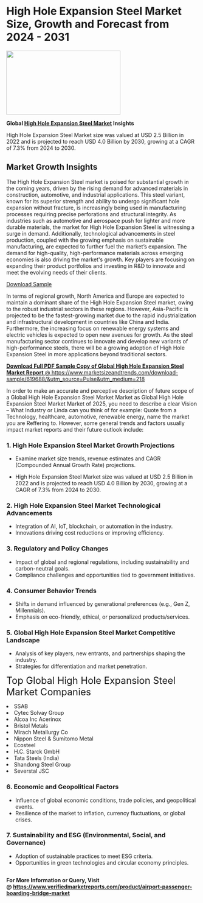 <H1>High Hole Expansion Steel Market Size, Growth and Forecast from 2024 - 2031</H1><img class="aligncenter size-medium wp-image-584254" src="https://thirdeyenews.in/wp-content/uploads/2024/09/Global-Market-Research-300x168.jpeg" alt="" width="300" height="168" /><p><strong>Global&nbsp;<a href="https://www.marketsizeandtrends.com/download-sample/619688/&amp;utm_source=Pulse&amp;utm_medium=218">High Hole Expansion Steel Market</a> Insights</strong></p><p>High Hole Expansion Steel Market size was valued at USD 2.5 Billion in 2022 and is projected to reach USD 4.0 Billion by 2030, growing at a CAGR of 7.3% from 2024 to 2030.</p><p><h2>Market Growth Insights</h2> <p>The High Hole Expansion Steel market is poised for substantial growth in the coming years, driven by the rising demand for advanced materials in construction, automotive, and industrial applications. This steel variant, known for its superior strength and ability to undergo significant hole expansion without fracture, is increasingly being used in manufacturing processes requiring precise perforations and structural integrity. As industries such as automotive and aerospace push for lighter and more durable materials, the market for High Hole Expansion Steel is witnessing a surge in demand. Additionally, technological advancements in steel production, coupled with the growing emphasis on sustainable manufacturing, are expected to further fuel the market’s expansion. The demand for high-quality, high-performance materials across emerging economies is also driving the market's growth. Key players are focusing on expanding their product portfolios and investing in R&D to innovate and meet the evolving needs of their clients.</p> <p><a href="#">Download Sample</a></p> <p>In terms of regional growth, North America and Europe are expected to maintain a dominant share of the High Hole Expansion Steel market, owing to the robust industrial sectors in these regions. However, Asia-Pacific is projected to be the fastest-growing market due to the rapid industrialization and infrastructural development in countries like China and India. Furthermore, the increasing focus on renewable energy systems and electric vehicles is expected to open new avenues for growth. As the steel manufacturing sector continues to innovate and develop new variants of high-performance steels, there will be a growing adoption of High Hole Expansion Steel in more applications beyond traditional sectors.</p> <p><a href="#"></p><p><span class=""><strong>Download Full PDF Sample Copy of Global High Hole Expansion Steel Market Report</strong> @ <a href="https://www.marketsizeandtrends.com/download-sample/619688/&amp;utm_source=Pulse&amp;utm_medium=218" target="_blank">https://www.marketsizeandtrends.com/download-sample/619688/&amp;utm_source=Pulse&amp;utm_medium=218</a></span></p><p>In order to make an accurate and perceptive description of future scope of a Global&nbsp;High Hole Expansion Steel Market Market as Global&nbsp;High Hole Expansion Steel Market Market of 2025, you need to describe a clear Vision &ndash; What Industry or Linda can you think of for example: Quote from a Technology, healthcare, automotive, renewable energy, name the market you are Reffering to. However, some general trends and factors usually impact market reports and their future outlook include:</p><h3>1.&nbsp;<strong>High Hole Expansion Steel Market Growth Projections</strong></h3><ul><li>Examine market size trends, revenue estimates and CAGR (Compounded Annual Growth Rate) projections.</li><li><p>High Hole Expansion Steel Market size was valued at USD 2.5 Billion in 2022 and is projected to reach USD 4.0 Billion by 2030, growing at a CAGR of 7.3% from 2024 to 2030.</p></li></ul><h3>2.&nbsp;<strong>High Hole Expansion Steel Market Technological Advancements</strong></h3><ul><li>Integration of AI, IoT, blockchain, or automation in the industry.</li><li>Innovations driving cost reductions or improving efficiency.</li></ul><h3>3.&nbsp;<strong>Regulatory and Policy Changes</strong></h3><ul><li>Impact of global and regional regulations, including sustainability and carbon-neutral goals.</li><li>Compliance challenges and opportunities tied to government initiatives.</li></ul><h3>4.&nbsp;<strong>Consumer Behavior Trends</strong></h3><ul><li>Shifts in demand influenced by generational preferences (e.g., Gen Z, Millennials).</li><li>Emphasis on eco-friendly, ethical, or personalized products/services.</li></ul><h3>5.&nbsp;<strong>Global High Hole Expansion Steel Market Competitive Landscape</strong></h3><ul><li>Analysis of key players, new entrants, and partnerships shaping the industry.</li><li>Strategies for differentiation and market penetration.</li></ul><p data-pm-slice="1 1 []"><span style="color: inherit; font-family: inherit; font-size: 25px;">Top Global High Hole Expansion Steel Market Companies</span></p><div class="" data-test-id=""><p><li>SSAB</li><li> Cytec Solvay Group</li><li> Alcoa Inc Acerinox</li><li> Bristol Metals</li><li> Mirach Metallurgy Co</li><li> Nippon Steel & Sumitomo Metal</li><li> Ecosteel</li><li> H.C. Starck GmbH</li><li> Tata Steels (India)</li><li> Shandong Steel Group</li><li> Severstal JSC</li></p></div><h3>6.&nbsp;<strong>Economic and Geopolitical Factors</strong></h3><ul><li>Influence of global economic conditions, trade policies, and geopolitical events.</li><li>Resilience of the market to inflation, currency fluctuations, or global crises.</li></ul><h3>7.&nbsp;<strong>Sustainability and ESG (Environmental, Social, and Governance)</strong></h3><ul><li>Adoption of sustainable practices to meet ESG criteria.</li><li>Opportunities in green technologies and circular economy principles.</li></ul><h2><strong style="font-size: 14px;">For More Information or Query, Visit @&nbsp;</strong><a style="background-color: #ffffff; font-size: 14px;" href="https://www.marketsizeandtrends.com/report/high-hole-expansion-steel-market/" target="_blank">https://www.verifiedmarketreports.com/product/airport-passenger-boarding-bridge-market</a></h2>
